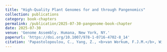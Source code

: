 ```yaml
---
title: "High-Quality Plant Genomes for and through Pangenomics"
collection: publications
category: book-chapters
permalink: /publication/2025-07-30-pangenome-book-chapter
date: 2025-07-30
venue: 'Genome Assembly. Humana, New York, NY.'
paperurl: 'https://doi.org/10.1007/978-1-0716-4702-8_14'
citation: 'Papastolopoulou, C., Yang, Z., <b>van Workum, F.J.M.</b>, Wijfjes, R.Y., Smit, S. High-Quality Plant Genomes for and through Pangenomics. In: Genome Assembly. <i>Methods in Molecular Biology</i>, vol 2955. Humana, New York, NY.'
---
```

